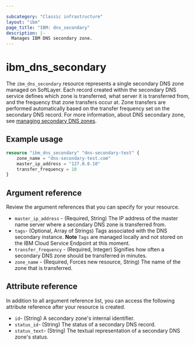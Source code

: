 ```yaml
---

subcategory: "Classic infrastructure"
layout: "ibm"
page_title: "IBM: dns_secondary"
description: |-
  Manages IBM DNS secondary zone.
---
```


# ibm_dns_secondary
The `ibm_dns_secondary` resource represents a single secondary DNS zone managed on SoftLayer. Each record created within the secondary DNS service defines which zone is transferred, what server it is transferred from, and the frequency that zone transfers occur at. Zone transfers are performed automatically based on the transfer frequency set on the secondary DNS record. For more information, about DNS secondary zone, see [managing secondary DNS zones](https://cloud.ibm.com/docs/dns?topic=dns-manage-secondary-dns-zones).

## Example usage

```terraform
resource "ibm_dns_secondary" "dns-secondary-test" {
    zone_name = "dns-secondary-test.com"
    master_ip_address = "127.0.0.10"
    transfer_frequency = 10
}
```

## Argument reference
Review the argument references that you can specify for your resource. 

- `master_ip_address` - (Required, String) The IP address of the master name server where a secondary DNS zone is transferred from.
- `tags`- (Optional, Array of Strings) Tags associated with the DNS secondary instance.  **Note** `Tags` are managed locally and not stored on the IBM Cloud Service Endpoint at this moment.
- `transfer_frequency` - (Required, Integer) Signifies how often a secondary DNS zone should be transferred in minutes.
- `zone_name` - (Required, Forces new resource, String) The name of the zone that is transferred.


## Attribute reference
In addition to all argument reference list, you can access the following attribute reference after your resource is created.

- `id`- (String) A secondary zone's internal identifier.
- `status_id`- (String) The status of a secondary DNS record.
- `status_text`- (String) The textual representation of a secondary DNS zone's status.
